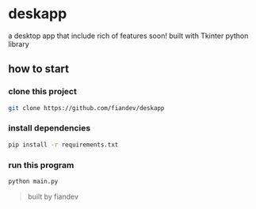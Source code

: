 # deskapp

a desktop app that include rich of features soon!
built with Tkinter python library

## how to start

### clone this project
```sh
git clone https://github.com/fiandev/deskapp
```

### install dependencies
```sh
pip install -r requirements.txt
```

### run this program
```sh
python main.py
```

> built by fiandev